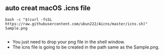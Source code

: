 ## auto creat macOS .icns file

```
bash -c "$(curl -fsSL https://raw.githubusercontent.com/ubun222/Aicns/master/icns.sh)" Sample.png


```

* You just need to drop your png file in the shell window.
* The icns file is going to be created in the path same as the Sample.png.